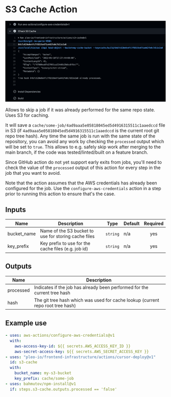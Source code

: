 # S3 Cache Action

![](./screenshot.png)

Allows to skip a job if it was already performed for the same repo state. Uses
S3 for caching.

It will save a `cache/some-job/4ad9aaa5e05818045ed5d4916315511c1aaedccd` file in
S3 (if `4ad9aaa5e05818045ed5d4916315511c1aaedccd` is the current root git repo
tree hash). Any time the same job is run with the same state of the repository,
you can avoid any work by checking the `processed` output which will be set to
`true`. This allows to e.g. safely skip work after merging to the main branch,
if the code was tested/linted/built on a feature branch.

Since GitHub action do not yet support early exits from jobs, you'll need to
check the value of the `processed` output of this action for every step in the
job that you want to avoid.

Note that the action assumes that the AWS credentials has already been
configured for the job. Use the `configure-aws-credentials` action in a step
prior to running this action to ensure that's the case.

## Inputs

| Name        | Description                                          | Type     | Default | Required |
| ----------- | ---------------------------------------------------- | -------- | ------- | :------: |
| bucket_name | Name of the S3 bucket to use for storing cache files | `string` | n/a     |   yes    |
| key_prefix  | Key prefix to use for the cache files (e.g. job id)  | `string` | n/a     |   yes    |

## Outputs

| Name      | Description                                                                     |
| --------- | ------------------------------------------------------------------------------- |
| processed | Indicates if the job has already been performed for the current tree hash       |
| hash      | The git tree hash which was used for cache lookup (current repo root tree hash) |

## Example use

```yaml
- uses: aws-actions/configure-aws-credentials@v1
  with:
    aws-access-key-id: ${{ secrets.AWS_ACCESS_KEY_ID }}
    aws-secret-access-key: ${{ secrets.AWS_SECRET_ACCESS_KEY }}
- uses: "pleo-io/frontend-infrastructure/actions/cursor-deploy@v1"
  id: s3-cache
  with:
    bucket_name: my-s3-bucket
    key_prefix: cache/some-job
- uses: bahmutov/npm-install@v1
  if: steps.s3-cache.outputs.processed == 'false'
```
